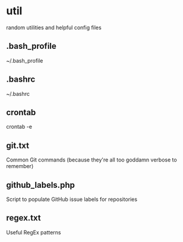 # util
random utilities and helpful config files

## .bash_profile
~/.bash_profile

## .bashrc
~/.bashrc

## crontab
crontab -e

## git.txt
Common Git commands (because they're all too goddamn verbose to remember)

## github_labels.php
Script to populate GitHub issue labels for repositories

## regex.txt
Useful RegEx patterns
